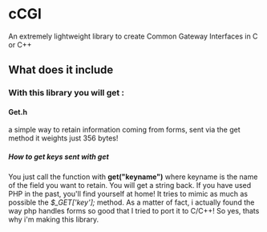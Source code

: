 # cCGI
An extremely lightweight library to create Common Gateway Interfaces in C or C++
## What does it include
### With this library you will get :
#### Get.h
a simple way to retain information coming from forms, sent via the get method
it weights just 356 bytes!
##### How to get keys sent with get
You just call the function with **get("keyname")** where keyname is the name of the field you want to retain.
You will get a string back.
If you have used PHP in the past, you'll find yourself at home!
It tries to mimic as much as possible the *$_GET['key'];* method.
As a matter of fact, i actually found the way php handles forms so good that I tried to port it to C/C++!
So yes, thats why i'm making this library.
